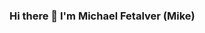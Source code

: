 ### Hi there 👋 I'm Michael Fetalver (Mike)

<!--
**m8ksGH/m8ksGH** is a ✨ _special_ ✨ repository because its `README.md` (this file) appears on your GitHub profile.

Here are some ideas to get you started:

- 🌱 I’m currently learning Python, HTML and css

-->
